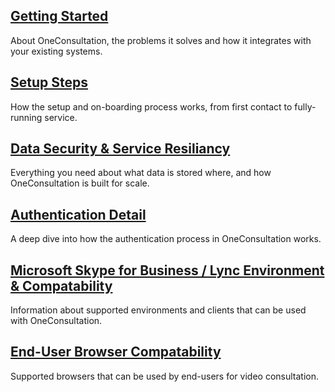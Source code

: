 ## [Getting Started](getting-started.md)
About OneConsultation, the problems it solves and how it integrates with your existing systems.

## [Setup Steps](setup-steps.md)
How the setup and on-boarding process works, from first contact to fully-running service.

## [Data Security & Service Resiliancy](security_and_resiliancy.md)
Everything you need about what data is stored where, and how OneConsultation is built for scale.

## [Authentication Detail](auth.md)
A deep dive into how the authentication process in OneConsultation works.

## [Microsoft Skype for Business / Lync Environment & Compatability](clients.md)
Information about supported environments and clients that can be used with OneConsultation.

## [End-User Browser Compatability](browsers.md)
Supported browsers that can be used by end-users for video consultation.


